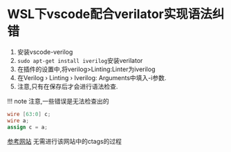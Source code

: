 # WSL下vscode配合verilator实现语法纠错

1. 安装vscode-verilog
2. `sudo apt-get install iverilog`安装verilator
3. 在插件的设置中,将verilog>Linting:Linter为iverilog
4. 在Verilog › Linting › Iverilog: Arguments中填入-i参数.
5. 注意,只有在保存后才会进行语法检查.

!!! note
    注意,一些错误是无法检查出的

```verilog
wire [63:0] c;
wire a;
assign c = a;
```
[参考网站](https://zhuanlan.zhihu.com/p/456446138)
无需进行该网站中的ctags的过程